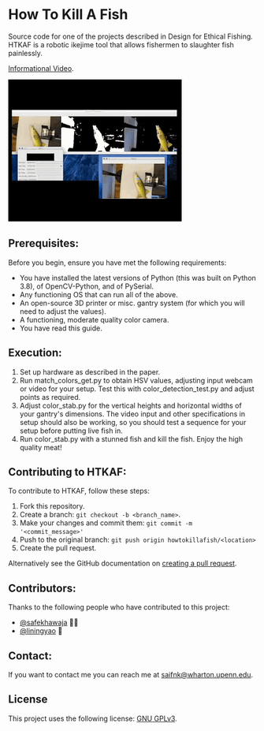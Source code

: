 # How To Kill A Fish
 
Source code for one of the projects described in Design for Ethical Fishing. HTKAF is a robotic ikejime tool that allows fishermen to slaughter fish painlessly.

[Informational Video](https://drive.google.com/file/d/1XWHXH9ygHLdgQ2DVScSIFX1xP1ImnFDS/view?usp=sharing).

![](fishgif.gif)

## Prerequisites:

Before you begin, ensure you have met the following requirements:
* You have installed the latest versions of Python (this was built on Python 3.8), of OpenCV-Python, and of PySerial. 
* Any functioning OS that can run all of the above.
* An open-source 3D printer or misc. gantry system (for which you will need to adjust the values).
* A functioning, moderate quality color camera.
* You have read this guide.

## Execution:

1. Set up hardware as described in the paper. 
2. Run match_colors_get.py to obtain HSV values, adjusting input webcam or video for your setup. Test this with color_detection_test.py and adjust points as required.
3. Adjust color_stab.py for the vertical heights and horizontal widths of your gantry's dimensions. The video input and other specifications in setup should also be working, so you should test a sequence for your setup before putting live fish in.
4. Run color_stab.py with a stunned fish and kill the fish. Enjoy the high quality meat!


## Contributing to HTKAF:
<!--- If your README is long or you have some specific process or steps you want contributors to follow, consider creating a separate CONTRIBUTING.md file--->
To contribute to HTKAF, follow these steps:

1. Fork this repository.
2. Create a branch: `git checkout -b <branch_name>`.
3. Make your changes and commit them: `git commit -m '<commit_message>'`
4. Push to the original branch: `git push origin howtokillafish/<location>`
5. Create the pull request.

Alternatively see the GitHub documentation on [creating a pull request](https://help.github.com/en/github/collaborating-with-issues-and-pull-requests/creating-a-pull-request).

## Contributors:

Thanks to the following people who have contributed to this project:

* [@safekhawaja](https://github.com/safekhawaja) 📖🐛
* [@liningyao](https://morphingmatter.cs.cmu.edu) 🐛


## Contact:

If you want to contact me you can reach me at <saifnk@wharton.upenn.edu>.

## License
<!--- If you're not sure which open license to use see https://choosealicense.com/--->

This project uses the following license: [GNU GPLv3](<https://choosealicense.com/licenses/gpl-3.0/>).
